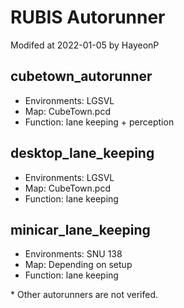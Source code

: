 # RUBIS Autorunner
Modifed at 2022-01-05 by HayeonP
## cubetown_autorunner
- Environments: LGSVL
- Map: CubeTown.pcd
- Function: lane keeping + perception
## desktop_lane_keeping
- Environments: LGSVL
- Map: CubeTown.pcd
- Function: lane keeping
## minicar_lane_keeping
- Environments: SNU 138
- Map: Depending on setup
- Function: lane keeping
  
\* Other autorunners are not verifed.